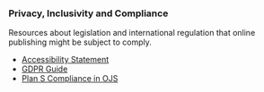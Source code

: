
### Privacy, Inclusivity and Compliance

Resources about legislation and international regulation that online publishing might be subject to comply.

- [Accessibility Statement](/accessibility-statement/en)
- [GDPR Guide](/gdpr/en)
- [Plan S Compliance in OJS](/plan-s/)
